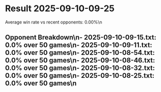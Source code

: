 # Result 2025-09-10-09-25

Average win rate vs recent opponents: 0.00%\n
## Opponent Breakdown\n- 2025-09-10-09-15.txt: 0.0% over 50 games\n- 2025-09-10-09-11.txt: 0.0% over 50 games\n- 2025-09-10-08-54.txt: 0.0% over 50 games\n- 2025-09-10-08-46.txt: 0.0% over 50 games\n- 2025-09-10-08-32.txt: 0.0% over 50 games\n- 2025-09-10-08-25.txt: 0.0% over 50 games\n